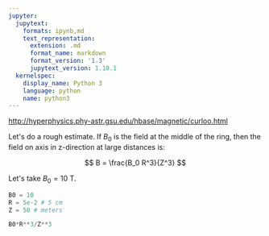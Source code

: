 ```yaml
---
jupyter:
  jupytext:
    formats: ipynb,md
    text_representation:
      extension: .md
      format_name: markdown
      format_version: '1.3'
      jupytext_version: 1.10.1
  kernelspec:
    display_name: Python 3
    language: python
    name: python3
---
```


http://hyperphysics.phy-astr.gsu.edu/hbase/magnetic/curloo.html

Let's do a rough estimate. If $B_0$ is the field at the middle of the ring, then the field on axis in z-direction at large distances is:

$$
B =  \frac{B_0 R^3}{Z^3}
$$

Let's take $B_0 = 10$ T. 

```python
B0 = 10
R = 5e-2 # 5 cm
Z = 50 # meters

B0*R**3/Z**3
```
